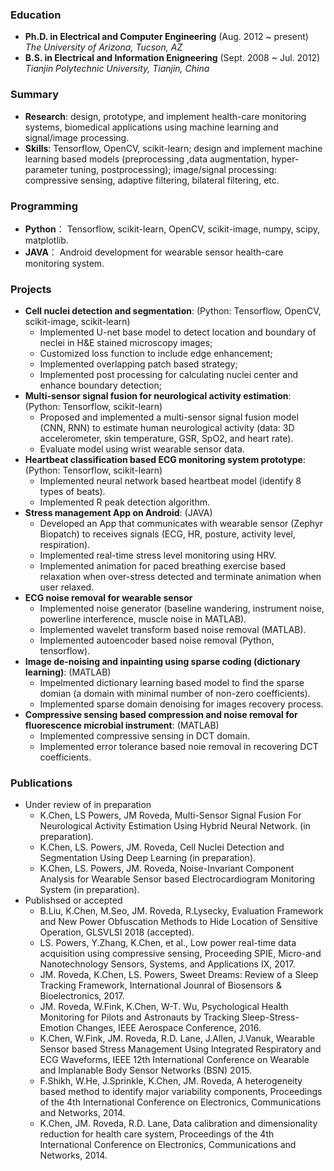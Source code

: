 ### Education
- **Ph.D. in Electrical and Computer Engineering** (Aug. 2012 ~ present) </br>
*The University of Arizona, Tucson, AZ*
- **B.S. in Electrical and Information Enigneering** (Sept. 2008 ~ Jul. 2012)</br>
*Tianjin Polytechnic University, Tianjin, China*

### Summary
- **Research**: design, prototype, and implement health-care monitoring systems, biomedical applications using machine learning and signal/image processing.
- **Skills**: Tensorflow, OpenCV, scikit-learn; design and implement machine learning based models (preprocessing ,data augmentation, hyper-parameter tuning, postprocessing); image/signal processing: compressive sensing, adaptive filtering, bilateral filtering, etc.

### Programming
- **Python**： Tensorflow, scikit-learn, OpenCV, scikit-image, numpy, scipy, matplotlib.
- **JAVA**： Android development for wearable sensor health-care monitoring system.

### Projects
- **Cell nuclei detection and segmentation**: (Python: Tensorflow, OpenCV, scikit-image, scikit-learn) </br>
  - Implemented U-net base model to detect location and boundary of neclei in H&E stained microscopy images;
  - Customized loss function to include edge enhancement;
  - Implemented overlapping patch based strategy;
  - Implemented post processing for calculating nuclei center and enhance boundary detection;
- **Multi-sensor signal fusion for neurological activity estimation**: (Python: Tensorflow, scikit-learn)</br>
  - Proposed and implemented a multi-sensor signal fusion model (CNN, RNN) to estimate human neurological activity (data: 3D accelerometer, skin temperature, GSR, SpO2, and heart rate).
  - Evaluate model using wrist wearable sensor data.
- **Heartbeat classification based ECG monitoring system prototype**: (Python: Tensorflow, scikit-learn) </br>
  - Implemented neural network based heartbeat model (identify 8 types of beats).
  - Implemented R peak detection algorithm.
- **Stress management App on Android**: (JAVA) </br>
  - Developed an App that communicates with wearable sensor (Zephyr Biopatch) to receives signals (ECG, HR, posture, activity level, respiration).
  - Implemented real-time stress level monitoring using HRV.
  - Implemented animation for paced breathing exercise based relaxation when over-stress detected and terminate animation when user relaxed.
- **ECG noise removal for wearable sensor**
  - Implemented noise generator (baseline wandering, instrument noise, powerline interference, muscle noise in MATLAB).
  - Implemented wavelet transform based noise removal (MATLAB).
  - Implemented autoencoder based noise removal (Python, tensorflow).
- **Image de-noising and inpainting using sparse coding (dictionary learning)**: (MATLAB) </br>
  - Impelmented dictionary learning based model to find the sparse domian (a domain with minimal number of non-zero coefficients).
  - Implemented sparse domain denoising for images recovery process.
- **Compressive sensing based compression and noise removal for fluorescence microbial instrument**: (MATLAB) </br>
  - Implemented compressive sensing in DCT domain.
  - Implemented error tolerance based noie removal in recovering DCT coefficients.
### Publications
- Under review of in preparation 
  - K.Chen, LS Powers, JM Roveda, Multi-Sensor Signal Fusion For Neurological Activity Estimation Using Hybrid Neural Network. (in preparation). </br>
  - K.Chen, LS. Powers, JM. Roveda, Cell Nuclei Detection and Segmentation Using Deep Learning (in preparation).
  - K.Chen, LS. Powers, JM. Roveda, Noise-Invariant Component Analysis for Wearable Sensor based Electrocardiogram Monitoring System (in preparation).
- Publishsed or accepted
  - B.Liu, K.Chen, M.Seo, JM. Roveda, R.Lysecky, Evaluation Framework and New Power Obfuscation Methods to Hide Location of Sensitive Operation, GLSVLSI 2018 (accepted).
  - LS. Powers, Y.Zhang, K.Chen, et al., Low power real-time data acquisition using compressive sensing, Proceeding SPIE, Micro-and Nanotechnology Sensors, Systems, and Applications IX, 2017.
  - JM. Roveda, K.Chen, LS. Powers, Sweet Dreams: Review of a Sleep Tracking Framework, International Jounral of Biosensors & Bioelectronics, 2017.
  - JM. Roveda, W.Fink, K.Chen, W-T. Wu, Psychological Health Monitoring for Pilots and Astronauts by Tracking Sleep-Stress-Emotion Changes, IEEE Aerospace Conference, 2016.
  - K.Chen, W.Fink, JM. Roveda, R.D. Lane, J.Allen, J.Vanuk, Wearable Sensor based Stress Management Using Integrated Respiratory and ECG Waveforms, IEEE 12th International Conference on Wearable and Implanable Body Sensor Networks (BSN) 2015.
  - F.Shikh, W.He, J.Sprinkle, K.Chen, JM. Roveda, A heterogeneity based method to identify major variability components, Proceedings of the 4th International Conference on Electronics, Communications and Networks, 2014.
  - K.Chen, JM. Roveda, R.D. Lane, Data calibration and dimensionality reduction for health care system, Proceedings of the 4th International Conference on Electronics, Communications and Networks, 2014.
